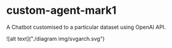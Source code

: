 # custom-agent-mark1
A Chatbot customised to a particular dataset using OpenAI API.

![alt text]("./diagram img/svgarch.svg")